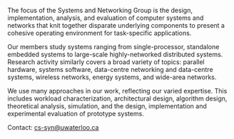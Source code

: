 The focus of the Systems and Networking Group is the design, implementation, 
analysis, and evaluation of computer systems and networks that knit together 
disparate underlying components to present a cohesive operating environment for 
task-specific applications.

Our members study systems ranging from single-processor, standalone embedded 
systems to large-scale highly-networked distributed systems.  Research activity 
similarly covers a broad variety of topics: parallel hardware, systems 
software, data-centre networking and data-centre systems, wireless networks, 
energy systems, and wide-area networks.

We use many approaches in our work, reflecting our varied expertise.  This 
includes workload characterization, architectural design, algorithm design, 
theoretical analysis, simulation, and the design, implementation and 
experimental evaluation of prototype systems.

Contact: [cs-syn@uwaterloo.ca](mailto:cs-syn@uwaterloo.ca)
